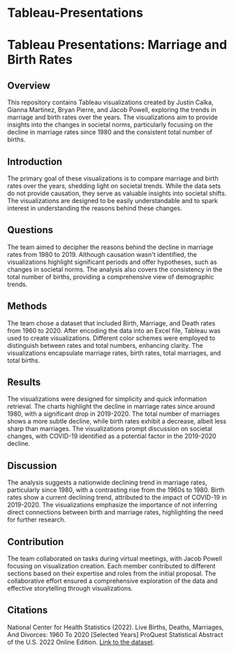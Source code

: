 # Tableau-Presentations
# Tableau Presentations: Marriage and Birth Rates

## Overview

This repository contains Tableau visualizations created by Justin Calka, Gianna Martinez, Bryan Pierre, and Jacob Powell, exploring the trends in marriage and birth rates over the years. The visualizations aim to provide insights into the changes in societal norms, particularly focusing on the decline in marriage rates since 1980 and the consistent total number of births.

## Introduction

The primary goal of these visualizations is to compare marriage and birth rates over the years, shedding light on societal trends. While the data sets do not provide causation, they serve as valuable insights into societal shifts. The visualizations are designed to be easily understandable and to spark interest in understanding the reasons behind these changes.

## Questions

The team aimed to decipher the reasons behind the decline in marriage rates from 1980 to 2019. Although causation wasn't identified, the visualizations highlight significant periods and offer hypotheses, such as changes in societal norms. The analysis also covers the consistency in the total number of births, providing a comprehensive view of demographic trends.

## Methods

The team chose a dataset that included Birth, Marriage, and Death rates from 1960 to 2020. After encoding the data into an Excel file, Tableau was used to create visualizations. Different color schemes were employed to distinguish between rates and total numbers, enhancing clarity. The visualizations encapsulate marriage rates, birth rates, total marriages, and total births.

## Results

The visualizations were designed for simplicity and quick information retrieval. The charts highlight the decline in marriage rates since around 1980, with a significant drop in 2019-2020. The total number of marriages shows a more subtle decline, while birth rates exhibit a decrease, albeit less sharp than marriages. The visualizations prompt discussion on societal changes, with COVID-19 identified as a potential factor in the 2019-2020 decline.

## Discussion

The analysis suggests a nationwide declining trend in marriage rates, particularly since 1980, with a contrasting rise from the 1960s to 1980. Birth rates show a current declining trend, attributed to the impact of COVID-19 in 2019-2020. The visualizations emphasize the importance of not inferring direct connections between birth and marriage rates, highlighting the need for further research.

## Contribution

The team collaborated on tasks during virtual meetings, with Jacob Powell focusing on visualization creation. Each member contributed to different sections based on their expertise and roles from the initial proposal. The collaborative effort ensured a comprehensive exploration of the data and effective storytelling through visualizations.

## Citations

National Center for Health Statistics (2022). Live Births, Deaths, Marriages, And Divorces: 1960 To 2020 [Selected Years] ProQuest Statistical Abstract of the U.S. 2022 Online Edition. [Link to the dataset](https://statabs.proquest.com/sa/docview.html?table-no=79&acc-no=C7095-1.2&year=2022&z=E8DFDAB50F1E9919DE619D47E8B124DCB4F75E2F&accountid=9673).
